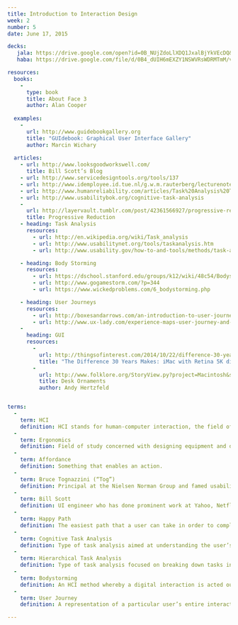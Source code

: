 ```yaml
---
title: Introduction to Interaction Design
week: 2
number: 5
date: June 17, 2015

decks:
   jala: https://drive.google.com/open?id=0B_NUjZdoLlXDQ1JxalBjYkVEcDQ&authuser=0
   haba: https://drive.google.com/file/d/0B4_dUIH6mEXZY1NSWVRsWDRMTmM/view?usp=sharing

resources:
  books:
    -
      type: book
      title: About Face 3
      author: Alan Cooper
  
  examples:
    -
      url: http://www.guidebookgallery.org
      title: "GUIdebook: Graphical User Interface Gallery"
      author: Marcin Wichary
  
  articles:
    - url: http://www.looksgoodworkswell.com/
      title: Bill Scott’s Blog
    - url: http://www.servicedesigntools.org/tools/137
    - url: http://www.idemployee.id.tue.nl/g.w.m.rauterberg/lecturenotes/UFTtask-analysis.pdf
    - url: http://www.humanreliability.com/articles/Task%20Analysis%20Techniques.pdf
    - url: http://www.usabilitybok.org/cognitive-task-analysis
    -
      url: http://layervault.tumblr.com/post/42361566927/progressive-reduction
      title: Progressive Reduction
    - heading: Task Analysis
      resources:
        - url: http://en.wikipedia.org/wiki/Task_analysis
        - url: http://www.usabilitynet.org/tools/taskanalysis.htm
        - url: http://www.usability.gov/how-to-and-tools/methods/task-analysis.html

    - heading: Body Storming
      resources:
        - url: https://dschool.stanford.edu/groups/k12/wiki/48c54/Bodystorming.html
        - url: http://www.gogamestorm.com/?p=344
        - url: https://www.wickedproblems.com/6_bodystorming.php

    - heading: User Journeys
      resources:
        - url: http://boxesandarrows.com/an-introduction-to-user-journeys/
        - url: http://www.ux-lady.com/experience-maps-user-journey-and-more-exp-map-layout
    -
      heading: GUI
      resources:
        -
          url: http://thingsofinterest.com/2014/10/22/difference-30-years-makes-imac-retina-5k-display-vs-original-macintosh/
          title: "The Difference 30 Years Makes: iMac with Retina 5K display vs. the Original Apple Macintosh"
        -
          url: http://www.folklore.org/StoryView.py?project=Macintosh&story=Desk_Ornaments.txt&sortOrder=Sort+by+Date&topic=Software+Design
          title: Desk Ornaments
          author: Andy Hertzfeld


terms:
  -
    term: HCI
    definition: HCI stands for human-computer interaction, the field of study that examines how humans interact with computers.
  -
    term: Ergonomics
    definition: Field of study concerned with designing equipment and devices that fit the human body and mind.
  -
    term: Affordance
    definition: Something that enables an action.
  -
    term: Bruce Tognazzini (“Tog”)
    definition: Principal at the Nielsen Norman Group and famed usability consultant, particularly well-known for his work in interaction design.
  -
    term: Bill Scott
    definition: UI engineer who has done prominent work at Yahoo, Netflix, and PayPal. Author of the book Designing Web Interfaces.
  -
    term: Happy Path
    definition: The easiest path that a user can take in order to complete a task.
  -
    term: Cognitive Task Analysis
    definition: Type of task analysis aimed at understanding the user’s cognition.
  -
    term: Hierarchical Task Analysis
    definition: Type of task analysis focused on breaking down tasks into subtasks to thoroughly understand the steps involved.
  -
    term: Bodystorming
    definition: An HCI method whereby a digital interaction is acted out physically.
  -
    term: User Journey
    definition: A representation of a particular user’s entire interaction with a company or product, typically over the course of a period of time.

---
```

